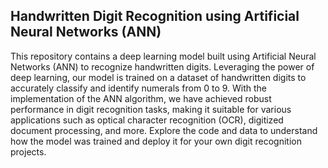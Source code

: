 
## Handwritten Digit Recognition using Artificial Neural Networks (ANN)

This repository contains a deep learning model built using Artificial Neural Networks (ANN) to recognize handwritten digits.
Leveraging the power of deep learning, our model is trained on a dataset of handwritten digits to accurately classify and identify numerals from 0 to 9.
With the implementation of the ANN algorithm, we have achieved robust performance in digit recognition tasks, making it suitable for various applications such as optical character recognition (OCR), digitized document processing, and more.
Explore the code and data to understand how the model was trained and deploy it for your own digit recognition projects.
